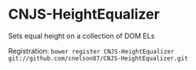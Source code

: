# CNJS-HeightEqualizer

Sets equal height on a collection of DOM ELs

Registration: `bower register CNJS-HeightEqualizer git://github.com/cnelson87/CNJS-HeightEqualizer.git`
